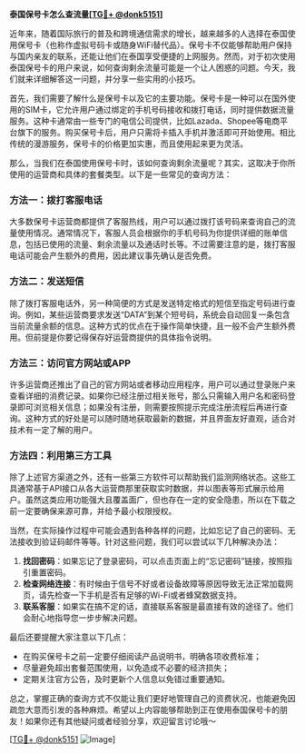 **泰国保号卡怎么查流量[[TG💪+ @donk5151](https://t.me/s/donk5151)]**

近年来，随着国际旅行的普及和跨境通信需求的增长，越来越多的人选择在泰国使用保号卡（也称作虚拟号码卡或随身WiFi替代品）。保号卡不仅能够帮助用户保持与国内亲友的联系，还能让他们在泰国享受便捷的上网服务。然而，对于初次使用泰国保号卡的用户来说，如何查询剩余流量可能是一个让人困惑的问题。今天，我们就来详细解答这一问题，并分享一些实用的小技巧。

首先，我们需要了解什么是保号卡以及它的主要功能。保号卡是一种可以在国外使用的SIM卡，它允许用户通过绑定的手机号码接收和拨打电话，同时提供数据流量服务。这种卡通常由一些专门的电信公司提供，比如Lazada、Shopee等电商平台旗下的服务。购买保号卡后，用户只需将卡插入手机并激活即可开始使用。相比传统的漫游服务，保号卡的价格更加实惠，而且使用起来更为灵活。

那么，当我们在泰国使用保号卡时，该如何查询剩余流量呢？其实，这取决于你所使用的运营商和具体的套餐类型。以下是一些常见的查询方法：

### 方法一：拨打客服电话

大多数保号卡运营商都提供了客服热线，用户可以通过拨打该号码来查询自己的流量使用情况。通常情况下，客服人员会根据你的手机号码为你提供详细的账单信息，包括已使用的流量、剩余流量以及通话时长等。不过需要注意的是，拨打客服电话可能会产生额外的费用，因此建议事先确认是否免费。

### 方法二：发送短信

除了拨打客服电话外，另一种简便的方式是发送特定格式的短信至指定号码进行查询。例如，某些运营商要求发送“DATA”到某个短号码，系统会自动回复一条包含当前流量余额的信息。这种方式的优点在于操作简单快捷，且一般不会产生额外费用。但前提是你要记得保存好运营商提供的具体指令说明。

### 方法三：访问官方网站或APP

许多运营商还推出了自己的官方网站或者移动应用程序，用户可以通过登录账户来查看详细的消费记录。如果你已经注册过相关账号，那么只需输入用户名和密码登录即可浏览相关信息；如果没有注册，则需要按照提示完成注册流程后再进行查询。这种方式的好处是可以随时随地获取最新的数据，并且界面友好直观，适合对技术有一定了解的用户。

### 方法四：利用第三方工具

除了上述官方渠道之外，还有一些第三方软件可以帮助我们监测网络状态。这些工具通常基于API接口从各大运营商那里获取实时数据，并以图表等形式展示给用户。虽然这类应用功能强大且覆盖面广，但也存在一定的安全隐患，所以在下载之前一定要确保来源可靠，并给予最小权限授权。

当然，在实际操作过程中可能会遇到各种各样的问题，比如忘记了自己的密码、无法接收到验证码邮件等等。针对这些问题，我们可以尝试以下几种解决办法：

1. **找回密码**：如果忘记了登录密码，可以点击页面上的“忘记密码”链接，按照指引重置密码。
2. **检查网络连接**：有时候由于信号不好或者设备故障等原因导致无法正常加载网页，请先检查一下手机是否有足够的Wi-Fi或者蜂窝数据支持。
3. **联系客服**：如果实在搞不定的话，直接联系客服是最直接有效的途径了。他们会耐心地指导您一步步解决问题。

最后还要提醒大家注意以下几点：
- 在购买保号卡之前一定要仔细阅读产品说明书，明确各项收费标准；
- 尽量避免超出套餐范围使用，以免造成不必要的经济损失；
- 定期关注官方公告，及时更新个人信息以免错过重要通知。

总之，掌握正确的查询方式不仅能让我们更好地管理自己的资费状况，也能避免因疏忽大意而引发的各种麻烦。希望以上内容能够帮助到正在使用泰国保号卡的朋友！如果你还有其他疑问或者经验分享，欢迎留言讨论哦～

[[TG💪+ @donk5151](https://t.me/s/donk5151) ![Image](https://i.postimg.cc/rwNCRYN7/Snipaste-2025-04-30-17-27-05.png)]